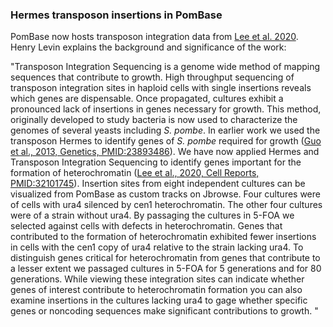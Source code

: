 ### Hermes transposon insertions in PomBase

PomBase now hosts transposon integration data from [Lee et
al. 2020](https://www.pombase.org/reference/PMID:32101745). Henry
Levin explains the background and significance of the work:

"Transposon Integration Sequencing is a genome wide method of mapping
sequences that contribute to growth. High throughput sequencing of
transposon integration sites in haploid cells with single insertions
reveals which genes are dispensable. Once propagated, cultures exhibit
a pronounced lack of insertions in genes necessary for growth.  This
method, originally developed to study bacteria is now used to
characterize the genomes of several yeasts including *S. pombe*.  In
earlier work we used the transposon Hermes to identify genes of
*S. pombe* required for growth ([Guo et al., 2013, Genetics,
PMID:23893486](https://www.pombase.org/reference/PMID:23893486)).  We
have now applied Hermes and Transposon Integration Sequencing to
identify genes important for the formation of heterochromatin ([Lee et
al., 2020, Cell Reports,
PMID:32101745](https://www.pombase.org/reference/PMID:32101745)).
Insertion sites from eight independent cultures can be visualized from
PomBase as custom tracks on Jbrowse. Four cultures were of cells with
ura4 silenced by cen1 heterochromatin. The other four cultures were of
a strain without ura4.  By passaging the cultures in 5-FOA we selected
against cells with defects in heterochromatin. Genes that contributed
to the formation of heterochromatin exhibited fewer insertions in
cells with the cen1 copy of ura4 relative to the strain lacking ura4.
To distinguish genes critical for heterochromatin from genes that
contribute to a lesser extent we passaged cultures in 5-FOA for 5
generations and for 80 generations. While viewing these integration
sites can indicate whether genes of interest contribute to
heterochromatin formation you can also examine insertions in the
cultures lacking ura4 to gage whether specific genes or noncoding
sequences make significant contributions to growth. "




